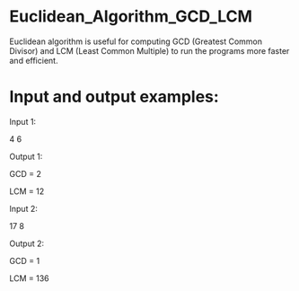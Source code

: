 # Euclidean_Algorithm_GCD_LCM
Euclidean algorithm is useful for computing GCD (Greatest Common Divisor) and LCM (Least Common Multiple) to run the programs more faster and efficient.

# Input and output examples:
Input 1:

4 6

Output 1:

GCD = 2

LCM = 12

Input 2:

17 8

Output 2:

GCD = 1

LCM = 136
